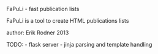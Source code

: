 FaPuLi - fast publication lists

FaPuLi is a tool to create HTML publications lists

author: Erik Rodner 2013

TODO:
    - flask server
    - jinja parsing and template handling
